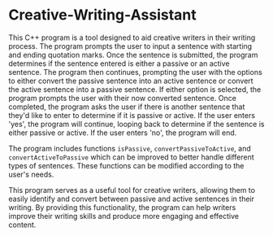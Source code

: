 # Creative-Writing-Assistant
This C++ program is a tool designed to aid creative writers in their writing process. The program prompts the user to input a sentence with starting and ending quotation marks. Once the sentence is submitted, the program determines if the sentence entered is either a passive or an active sentence. The program then continues, prompting the user with the options to either convert the passive sentence into an active sentence or convert the active sentence into a passive sentence. If either option is selected, the program prompts the user with their now converted sentence. Once completed, the program asks the user if there is another sentence that they'd like to enter to determine if it is passive or active. If the user enters 'yes', the program will continue, looping back to determine if the sentence is either passive or active. If the user enters 'no', the program will end.

The program includes functions `isPassive`, `convertPassiveToActive`, and `convertActiveToPassive` which can be improved to better handle different types of sentences. These functions can be modified according to the user's needs.

This program serves as a useful tool for creative writers, allowing them to easily identify and convert between passive and active sentences in their writing. By providing this functionality, the program can help writers improve their writing skills and produce more engaging and effective content.
